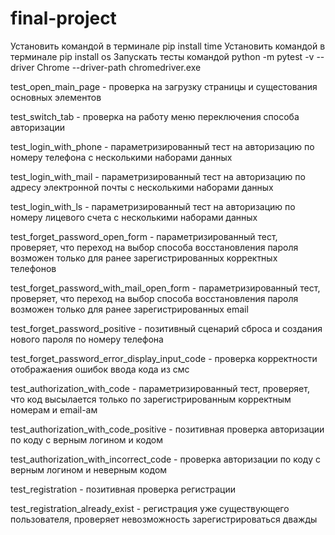 # final-project
Установить командой в терминале pip install time
Установить командой в терминале pip install os
Запускать тесты командой python -m pytest -v --driver Chrome --driver-path chromedriver.exe

test_open_main_page - проверка на загрузку страницы и сущестования основных элементов

test_switch_tab -  проверка на работу меню переключения способа авторизации

test_login_with_phone - параметризированный тест на авторизацию по номеру телефона с несколькими наборами данных

test_login_with_mail - параметризированный тест на авторизацию по адресу электронной почты с несколькими наборами данных

test_login_with_ls - параметризированный тест на авторизацию по номеру лицевого счета с несколькими наборами данных

test_forget_password_open_form - параметризированный тест, проверяет, что переход на выбор способа восстановления пароля возможен только для ранее зарегистрированных корректных телефонов

test_forget_password_with_mail_open_form - параметризированный тест, проверяет, что переход на выбор способа восстановления пароля возможен только для ранее зарегистрированных email

test_forget_password_positive - позитивный сценарий сброса и создания нового пароля по номеру телефона 

test_forget_password_error_display_input_code - проверка корректности отображаения ошибок ввода кода из смс

test_authorization_with_code - параметризированный тест, проверяет, что код высылается только по зарегистрированным корректным номерам и email-ам

test_authorization_with_code_positive - позитивная проверка авторизации по коду с верным логином и кодом

test_authorization_with_incorrect_code - проверка авторизации по коду с верным логином и неверным кодом

test_registration - позитивная проверка регистрации

test_registration_already_exist - регистрация уже существующего пользователя, проверяет невозможность зарегистрироваться дважды 
